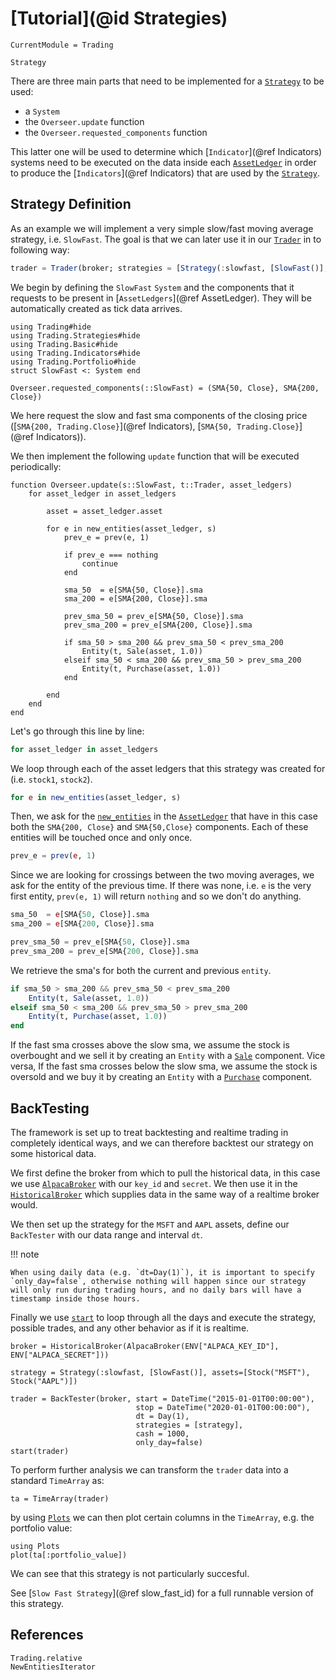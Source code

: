 # [Tutorial](@id Strategies)
```@meta
CurrentModule = Trading
```

```@docs
Strategy
```
There are three main parts that need to be implemented for a [`Strategy`](@ref) to be used:
- a `System`
- the `Overseer.update` function
- the `Overseer.requested_components` function

This latter one will be used to determine which [`Indicator`](@ref Indicators) systems need to be executed on the data inside each [`AssetLedger`](@ref) in order to produce
the [`Indicators`](@ref Indicators) that are used by the [`Strategy`](@ref).

## Strategy Definition
As an example we will implement a very simple slow/fast moving average strategy, i.e. `SlowFast`.
The goal is that we can later use it in our [`Trader`](@ref) in to following way:

```julia
trader = Trader(broker; strategies = [Strategy(:slowfast, [SlowFast()], assets=[Stock("stock1")])])
```

We begin by defining the `SlowFast` `System` and the components that it requests to be present in [`AssetLedgers`](@ref AssetLedger).
They will be automatically created as tick data arrives.
```@example strategy
using Trading#hide
using Trading.Strategies#hide
using Trading.Basic#hide
using Trading.Indicators#hide
using Trading.Portfolio#hide
struct SlowFast <: System end

Overseer.requested_components(::SlowFast) = (SMA{50, Close}, SMA{200, Close})
```
We here request the slow and fast sma components of the closing price ([`SMA{200, Trading.Close}`](@ref Indicators), [`SMA{50, Trading.Close}`](@ref Indicators)).

We then implement the following `update` function that will be executed periodically:
```@example strategy
function Overseer.update(s::SlowFast, t::Trader, asset_ledgers)
    for asset_ledger in asset_ledgers

        asset = asset_ledger.asset

        for e in new_entities(asset_ledger, s)
            prev_e = prev(e, 1)

            if prev_e === nothing
                continue
            end

            sma_50  = e[SMA{50, Close}].sma
            sma_200 = e[SMA{200, Close}].sma
            
            prev_sma_50 = prev_e[SMA{50, Close}].sma
            prev_sma_200 = prev_e[SMA{200, Close}].sma

            if sma_50 > sma_200 && prev_sma_50 < prev_sma_200
                Entity(t, Sale(asset, 1.0))
            elseif sma_50 < sma_200 && prev_sma_50 > prev_sma_200
                Entity(t, Purchase(asset, 1.0))
            end

        end
    end
end
```

Let's go through this line by line:
```julia
for asset_ledger in asset_ledgers
```
We loop through each of the asset ledgers that this strategy was created for (i.e. `stock1`, `stock2`).

```julia
for e in new_entities(asset_ledger, s)
```
Then, we ask for the [`new_entities`](@ref) in the [`AssetLedger`](@ref) that have
in this case both the `SMA{200, Close}` and `SMA{50,Close}` components. Each of these entities will be touched once and only once.

```julia
prev_e = prev(e, 1)
```
Since we are looking for crossings between the two moving averages, we ask for the entity of the previous time. If there was none, i.e. `e` is the very
first entity, `prev(e, 1)` will return `nothing` and so we don't do anything.

```julia
sma_50  = e[SMA{50, Close}].sma
sma_200 = e[SMA{200, Close}].sma

prev_sma_50 = prev_e[SMA{50, Close}].sma
prev_sma_200 = prev_e[SMA{200, Close}].sma
```
We retrieve the sma's for both the current and previous `entity`.

```julia
if sma_50 > sma_200 && prev_sma_50 < prev_sma_200
    Entity(t, Sale(asset, 1.0))
elseif sma_50 < sma_200 && prev_sma_50 > prev_sma_200
    Entity(t, Purchase(asset, 1.0))
end
```
If the fast sma crosses above the slow sma, we assume the stock is overbought and we sell it by creating an `Entity` with a  [`Sale`](@ref) component.
Vice versa, If the fast sma crosses below the slow sma, we assume the stock is oversold and we buy it by creating an `Entity` with a  [`Purchase`](@ref) component.

## BackTesting

The framework is set up to treat backtesting and realtime trading in completely identical ways, and we can therefore backtest
our strategy on some historical data.

We first define the broker from which to pull the historical data, in this case we use [`AlpacaBroker`](@ref) with our `key_id` and `secret`.
We then use it in the [`HistoricalBroker`](@ref) which supplies data in the same way of a realtime broker would.

We then set up the strategy for the `MSFT` and `AAPL` assets, define our `BackTester` with our data range and interval `dt`.

!!! note

    When using daily data (e.g. `dt=Day(1)`), it is important to specify `only_day=false`, otherwise nothing will happen since our strategy will only run during trading hours, and no daily bars will have a timestamp inside those hours.

Finally we use [`start`](@ref) to loop through all the days and execute the strategy, possible trades, and any other behavior as if it is realtime.

```@example strategy
broker = HistoricalBroker(AlpacaBroker(ENV["ALPACA_KEY_ID"], ENV["ALPACA_SECRET"]))

strategy = Strategy(:slowfast, [SlowFast()], assets=[Stock("MSFT"), Stock("AAPL")])

trader = BackTester(broker, start = DateTime("2015-01-01T00:00:00"),
                            stop = DateTime("2020-01-01T00:00:00"),
                            dt = Day(1),
                            strategies = [strategy],
                            cash = 1000,
                            only_day=false)
start(trader)
```

To perform further analysis we can transform the `trader` data into a standard `TimeArray` as:
```@example strategy
ta = TimeArray(trader)
```
by using [`Plots`](https://juliaplots.org) we can then plot certain columns in the `TimeArray`, e.g. the portfolio value:
```@example strategy
using Plots
plot(ta[:portfolio_value])
```

We can see that this strategy is not particularly succesful.

See [`Slow Fast Strategy`](@ref slow_fast_id) for a full runnable version of this strategy.

## References
```@docs
Trading.relative
NewEntitiesIterator
```

